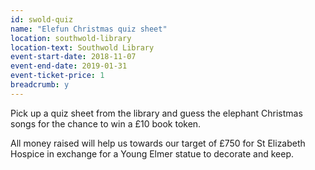 ```yaml
---
id: swold-quiz
name: "Elefun Christmas quiz sheet"
location: southwold-library
location-text: Southwold Library
event-start-date: 2018-11-07
event-end-date: 2019-01-31
event-ticket-price: 1
breadcrumb: y
---
```


Pick up a quiz sheet from the library and guess the elephant Christmas songs for the chance to win a £10 book token.

All money raised will help us towards our target of £750 for St Elizabeth Hospice in exchange for a Young Elmer statue to decorate and keep.
